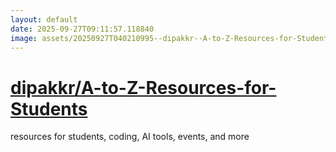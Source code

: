 ```yaml
---
layout: default
date: 2025-09-27T09:11:57.118840
image: assets/20250927T040210995--dipakkr--A-to-Z-Resources-for-Students--20250927T041402491--cropped.png
---
```


# [dipakkr/A-to-Z-Resources-for-Students](https://github.com/dipakkr/A-to-Z-Resources-for-Students)

resources for students, coding, AI tools, events, and more

